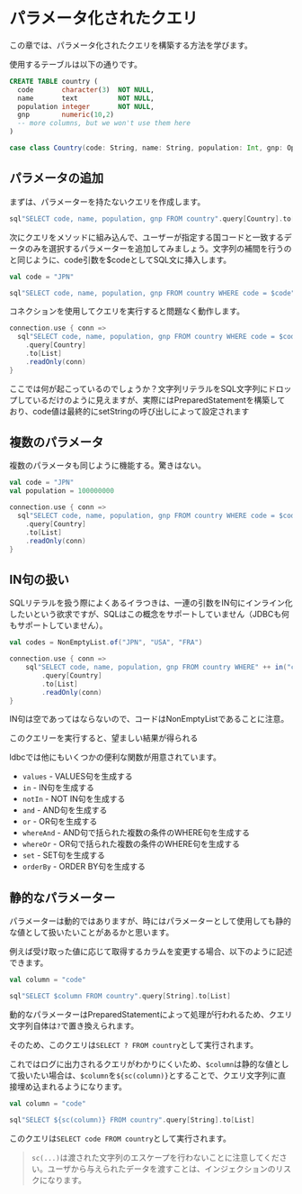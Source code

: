 # パラメータ化されたクエリ

この章では、パラメータ化されたクエリを構築する方法を学びます。

使用するテーブルは以下の通りです。

```sql
CREATE TABLE country (
  code       character(3)  NOT NULL,
  name       text          NOT NULL,
  population integer       NOT NULL,
  gnp        numeric(10,2)
  -- more columns, but we won't use them here
)
```

```scala
case class Country(code: String, name: String, population: Int, gnp: Option[Double])
```

## パラメータの追加

まずは、パラメーターを持たないクエリを作成します。

```scala
sql"SELECT code, name, population, gnp FROM country".query[Country].to[List]
```

次にクエリをメソッドに組み込んで、ユーザーが指定する国コードと一致するデータのみを選択するパラメーターを追加してみましょう。文字列の補間を行うのと同じように、code引数を$codeとしてSQL文に挿入します。

```scala
val code = "JPN"

sql"SELECT code, name, population, gnp FROM country WHERE code = $code".query[Country].to[List]
```

コネクションを使用してクエリを実行すると問題なく動作します。

```scala
connection.use { conn =>
  sql"SELECT code, name, population, gnp FROM country WHERE code = $code"
    .query[Country]
    .to[List]
    .readOnly(conn)
}
```

ここでは何が起こっているのでしょうか？文字列リテラルをSQL文字列にドロップしているだけのように見えますが、実際にはPreparedStatementを構築しており、code値は最終的にsetStringの呼び出しによって設定されます

## 複数のパラメータ

複数のパラメータも同じように機能する。驚きはない。

```scala
val code = "JPN"
val population = 100000000

connection.use { conn =>
  sql"SELECT code, name, population, gnp FROM country WHERE code = $code AND population > $population"
    .query[Country]
    .to[List]
    .readOnly(conn)
}
```

## IN句の扱い

SQLリテラルを扱う際によくあるイラつきは、一連の引数をIN句にインライン化したいという欲求ですが、SQLはこの概念をサポートしていません（JDBCも何もサポートしていません）。

```scala
val codes = NonEmptyList.of("JPN", "USA", "FRA")

connection.use { conn =>
    sql"SELECT code, name, population, gnp FROM country WHERE" ++ in("code", codes)
        .query[Country]
        .to[List]
        .readOnly(conn)
}
```

IN句は空であってはならないので、コードはNonEmptyListであることに注意。

このクエリーを実行すると、望ましい結果が得られる

ldbcでは他にもいくつかの便利な関数が用意されています。

- `values` - VALUES句を生成する
- `in` - IN句を生成する
- `notIn` - NOT IN句を生成する
- `and` - AND句を生成する
- `or` - OR句を生成する
- `whereAnd` - AND句で括られた複数の条件のWHERE句を生成する
- `whereOr` - OR句で括られた複数の条件のWHERE句を生成する
- `set` - SET句を生成する
- `orderBy` - ORDER BY句を生成する

## 静的なパラメーター

パラメーターは動的ではありますが、時にはパラメーターとして使用しても静的な値として扱いたいことがあるかと思います。

例えば受け取った値に応じて取得するカラムを変更する場合、以下のように記述できます。

```scala
val column = "code"

sql"SELECT $column FROM country".query[String].to[List]
```

動的なパラメーターはPreparedStatementによって処理が行われるため、クエリ文字列自体は`?`で置き換えられます。

そのため、このクエリは`SELECT ? FROM country`として実行されます。

これではログに出力されるクエリがわかりにくいため、`$column`は静的な値として扱いたい場合は、`$column`を`${sc(column)}`とすることで、クエリ文字列に直接埋め込まれるようになります。

```scala
val column = "code"

sql"SELECT ${sc(column)} FROM country".query[String].to[List]
```

このクエリは`SELECT code FROM country`として実行されます。

> `sc(...)`は渡された文字列のエスケープを行わないことに注意してください。ユーザから与えられたデータを渡すことは、インジェクションのリスクになります。
